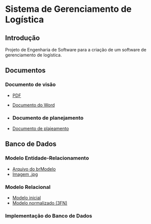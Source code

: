 # Sistema de Gerenciamento de Logística

## Introdução

Projeto de Engenharia de Software para a criação de um software de gerenciamento de logística.

## Documentos

### Documento de visão

- [PDF](https://github.com/DeepBlueMax/Sistema-Gerenciamento-Logistica/blob/master/Docs/Documento%20de%20Vis%C3%A3o.pdf "Documento de Visão.pdf")
- [Documento do Word](https://github.com/DeepBlueMax/Sistema-Gerenciamento-Logistica/blob/master/Docs/Documento%20de%20Vis%C3%A3o.docx "Documento de Visão.docx")
 
- ### Documento de planejamento

- [Documento de plajeamento](https://docs.google.com/document/d/1HKZ4FkvAQvrDR4CnwQv9FIIsQt7KsBa_C6eHDCXT8lc/edit# "Documento de planejamento") 

## Banco de Dados

### Modelo Entidade-Relacionamento

- [Arquivo do brModelo](https://github.com/DeepBlueMax/Sistema-Gerenciamento-Logistica/blob/master/Docs/Modelo%20ER.brM "Modelo ER.brm")
- [Imagem .jpg](https://github.com/DeepBlueMax/Sistema-Gerenciamento-Logistica/blob/master/Docs/Modelo%20ER.jpg "Modelo ER.jpg")

### Modelo Relacional

- [Modelo inicial](https://github.com/DeepBlueMax/Sistema-Gerenciamento-Logistica/blob/master/docs/Modelo%20Relacional.md "Modelo Relacional.md")
- [Modelo normalizado (3FN)](https://github.com/DeepBlueMax/Sistema-Gerenciamento-Logistica/blob/master/docs/Modelo%20Relacional%20Normalizado.md "Modelo Relacional Normalizado.md")




### Implementação do Banco de Dados
